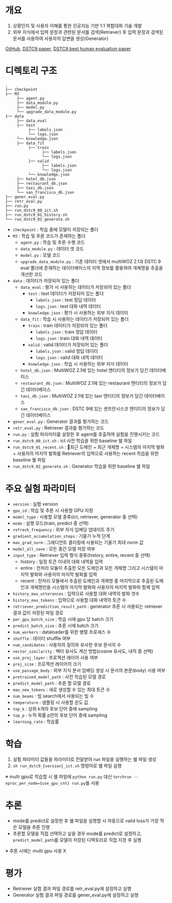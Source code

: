 # 개요

1. 상황인지 및 사용자 이해를 통한 인공지능 기반 1:1 복합대화 기술 개발
2. 외부 지식에서 입력 문장과 관련된 문서를 검색(Retriever) 후 입력 문장과 검색된 문서를 사용하여 사용자의 답변을 생성(Generator)
  
[GitHub](https://github.com/alexa/alexa-with-dstc9-track1-dataset/tree/master?tab=readme-ov-file), [DSTC9 paper](https://arxiv.org/pdf/2011.06486.pdf), [DSTC9 best human evaluation paper](https://arxiv.org/pdf/2102.02096.pdf)

# 디렉토리 구조

~~~
.
├── checkpoint
├── M3
     ├── agent.py
     ├── data_module.py
     ├── model.py
     └── upgrade_data_module.py
├── data
     ├── data_eval
     ├── test
          ├── labels.json
          └── logs.json
     └── knowledge.json
     ├── data_fit
          ├── train
                ├── labels.json
                └── logs.json
          ├── valid
                ├── labels.json
                └── logs.json
          └── knowledge.json
     ├── hotel_db.json
     ├── restaurant_db.json
     ├── taxi_db.json
     └── san_francisco_db.json
├── gener_eval.py
├── retr_eval.py
├── run.py
├── run_dstc9_00_ict.sh
├── run_dstc9_01_history.sh
└── run_dstc9_02_generate.sh
~~~

- `checkpoint` : 학습 중에 모델이 저장되는 폴더
- `M3` : 학습 및 추론 코드가 존재하는 폴더
	- `agent.py` : 학습 및 추론 수행 코드
	- `data_module.py` : 데이터 셋 코드
	- `model.py` : 모델 코드
	- `upgrade_data_module.py` : 기존 데이터 셋에서 multiWOZ 2.1과 DSTC 9 eval 폴더에 존재하는 데이터베이스의 지역 정보를 활용하여 개체명을 추출을 개선한 코드
- `data` : 데이터가 저장되어 있는 폴더
	- `data_eval` : 평가 시 사용하는 데이터가 저장되어 있는 폴더
		- `test` : test 데이터가 저장되어 있는 폴더
			- `labels.json` : test 정답 데이터
			- `logs.json` : test 대화 내역 데이터
		- `knowledge.json` : 평가 시 사용하는 외부 지식 데이터
	- `data_fit` : 학습 시 사용하는 데이터가 저장되어 있는 폴더
		- `train` : train 데이터가 저장되어 있는 폴더
			- `labels.json` : train 정답 데이터
			- `logs.json` : train 대화 내역 데이터
		- `valid` : valid 데이터가 저장되어 있는 폴더
			- `labels.json` : valid 정답 데이터
			- `logs.json` : valid 대화 내역 데이터
		- `knowledge.json` : 학습 시 사용하는 외부 지식 데이터
	- `hotel_db.json` : MultiWOZ 2.1에 있는 hotel 엔티티의 정보가 담긴 데이터베이스
	- `restaurant_db.json` : MultiWOZ 2.1에 있는 restaurant 엔티티의 정보가 담긴 데이터베이스
	- `taxi_db.json` : MultiWOZ 2.1에 있는 taxi 엔티티의 정보가 담긴 데이터베이스
	- `san_francisco_db.json` : DSTC 9에 있는 샌프란시스코 엔티티의 정보가 담긴 데이터베이스
- `gener_eval.py` : Generator 결과를 평가하는 코드
- `retr_eval.py` : Retriever 결과를 평가하는 코드
- `run.py` : 실험 파라미터를 설정한 후 agent를 호출하여 실험을 진행시키는 코드
- `run_dstc9_00_ict.sh` : ict 사전 학습을 위한 baseline 쉘 파일
- `run_dstc9_01_recent.sh` : 최근 도메인 + 최근 개체명 + 시스템의 마지막 발화 + 사용자의 마지막 발화를 Retriever의 입력으로 사용하는 recent 학습을 위한 baseline 쉘 파일
- `run_dstc9_02_generate.sh` : Generator 학습을 위한 baseline 쉘 파일

# 주요 실험 파라미터

- `version` : 실험 version
- `gpu_id` : 학습 및 추론 시 사용할 GPU 지정
- `model_type` : 사용할 모델 종류(ict, retriever, generator 중 선택)
- `mode` : 실행 모드(train, predict 중 선택)
- `refresh_frequency` : 외부 지식 임베딩 업데이트 주기
- `gradient_accumulation_steps` : 기울기 누적 단계
- `max_grad_norm` : 그래디언트 클리핑에 사용되는 기울기 최대 norm 값
- `model_all_save` : 모든 중간 모델 저장 여부
- `input_type` : Retriever 입력 형식 종류(history, entire, recent 중 선택)
	- history : 일정 토큰 이내의 대화 내역을 입력
	- entire : 전처리 모듈이 추출한 모든 도메인과 모든 개체명 그리고 시스템의 마지막 발화와 사용자의 마지막 발화를 입력
	- recent : 전처리 모듈에서 추출된 도메인과 개체명 중 마지막으로 추출된 도메인과 개체명만을 시스템의 마지막 발화와 사용자의 마지막 발화와 함께 입력
- `history_max_utterances` : 입력으로 사용할 대화 내역의 발화 갯수
- `history_max_tokens` : 입력으로 사용할 대화 내역의 토큰 수
- `retriever_prediction_result_path` : generator 추론 시 사용되는 retriever 결과 값이 저장된 파일 경로
- `per_gpu_batch_size` : 학습 시에 gpu 당 batch 크기
- `predict_batch_size` : 추론 시에 batch 크기
- `num_workers` : dataloader를 위한 병렬 프로세스 수
- `shuffle` : 데이터 shuffle 여부
- `num_candidates` : 사용자의 질의와 유사한 후보 문서의 수
- `vector_similarity` : 벡터 유사도 계산 방법(cosine 유사도, 내적 중 선택)
- `use_proj_layer` : 프로젝션 레이어 사용 여부
- `proj_size` : 프로젝션 레이어의 크기
- `use_passage_body` : 외부 지식 문서 임베딩 생성 시 문서의 본문(body) 사용 여부
- `pretrained_model_path` : 사전 학습된 모델 경로
- `predict_model_path` : 추론 할 모델 경로
- `max_new_tokens` : 새로 생성할 수 있는 최대 토큰 수
- `num_beams` : 빔 search에서 사용되는 빔 수
- `temperature` : 샘플링 시 사용할 온도 값
- `top_k` : 상위 k개의 후보 단어 중에 sampling
- `top_p` : 누적 확률 p안의 후보 단어 중에 sampling
- `learning_rate` : 학습률

# 학습 

1. 실험 파라미터 값들을 파라미터로 전달받아 run 파일을 실행하는 쉘 파일 생성
2. `sh run_dstc9_{version}_ict.sh` 명령어로 쉘 파일 실행

※ multi gpu로 학습할 시 쉘 파일에 `python run.py` 대신 `torchrun --nproc_per_node={use_gpu_cnt} run.py`를 사용

# 추론

- mode를 predict로 설정한 후 쉘 파일을 실행할 시 자동으로 valid loss가 가장 적은 모델을 추론 진행
- 추론할 모델을 직접 선택하고 싶을 경우 mode를 predict로 설정하고, `predict_model_path`를 모델이 저장된 디렉토리로 직접 지정 후 실행

※ 추론 시에는 multi gpu 사용 X

# 평가

- Retriever 실험 결과 파일 경로를 retr_eval.py에 설정하고 실행
- Generator 실험 결과 파일 경로를 gener_eval.py에 설정하고 실행